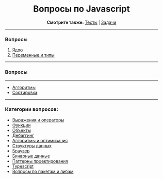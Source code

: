 <div align="center">

<h1>Вопросы по Javascript</h1>

<b>Смотрите также:</b>
<a href="https://github.com/dollaween/javascript-tests">Тесты</a> | <a href="https://github.com/dollaween/javascript-tasks">Задачи</a>

</div>

---

### Вопросы

1. [Ядро](./core.md)
2. [Переменные и типы](./types.md)

---

### Вопросы

---

* [Алгоритмы](./advanced/algorithms.md)
* [Сортировка](./advanced/sorting.md)

---

### Категории вопросов:

* [Выражения и операторы](./operators.md)
* [Функции](./functions.md)
* [Объекты](./objects.md)
* [Дебаггинг](./debugging.md)
* [Алгоритмы и оптимизация](./optimization.md)
* [Структуры данных](./data-structures.md)
* [Браузер](./browser.md)
* [Бинарные данные](./binary.md)
* [Паттерны проектирования](./patterns.md)
* [Typescript](./typescript.md)
* [Вопросы по пакетам и либам](./packages.md)

